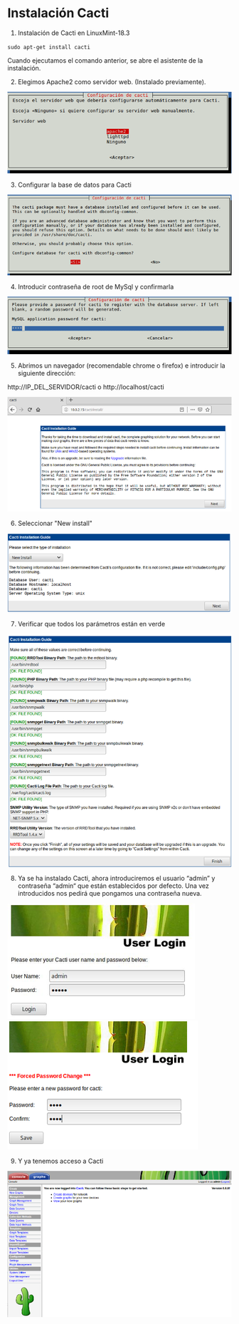 # Instalación Cacti

1. Instalación de Cacti en LinuxMint-18.3

`sudo apt-get install cacti`

Cuando ejecutamos el comando anterior, se abre el asistente de la instalación.

2. Elegimos Apache2 como servidor web. (Instalado previamente).

![imagen](images/i01.jpg)

3. Configurar la base de datos para Cacti

![imagen](images/i02.jpg)

4. Introducir contraseña de root de MySql y confirmarla

![imagen](images/i03.jpg)

5. Abrimos un navegador (recomendable chrome o firefox) e introducir la siguiente dirección:

http://IP_DEL_SERVIDOR/cacti o http://localhost/cacti

![imagen](images/i04.jpg)

6. Seleccionar "New install"

![imagen](images/i05.jpg)

7. Verificar que todos los parámetros están en verde

![imagen](images/i06.jpg)

8. Ya se ha instalado Cacti, ahora introduciremos el usuario “admin” y contraseña “admin“ que están establecidos por defecto. Una vez introducidos nos pedirá que pongamos una contraseña nueva.

![imagen](images/i07.JPG)    ![imagen](images/i08.jpg)

9. Y ya tenemos acceso a Cacti

![imagen](images/i09.jpg)
